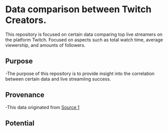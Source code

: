 # Data comparison between Twitch Creators.

This repository is focused on certain data comparing top live streamers on the platform Twitch. Focused on aspects such as total watch time, average viewership, and amounts of followers.

## Purpose

-The purpose of this repository is to provide insight into the correlation between certain data and live streamiing success.

## Provenance

-This data originated from [Source 1](sullygnome.com)

## Potential


